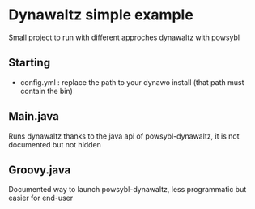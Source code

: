 # Dynawaltz simple example
Small project to run with different approches dynawaltz with powsybl

## Starting
  - config.yml : replace the path to your dynawo install (that path must contain the bin)
## Main.java
Runs dynawaltz thanks to the java api of powsybl-dynawaltz, it is not documented but not hidden

## Groovy.java
Documented way to launch powsybl-dynawaltz, less programmatic but easier for end-user